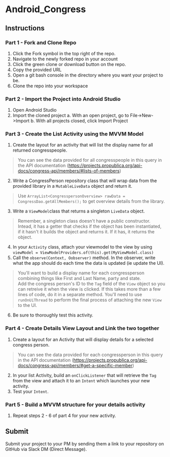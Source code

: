# Android_Congress



## Instructions

### Part 1 - Fork and Clone Repo

1. Click the Fork symbol in the top right of the repo.
2. Navigate to the newly forked repo in your account
3. Click the green clone or download button on the repo.
4. Copy the provided URL
5. Open a git bash console in the directory where you want your project to be.
6. Clone the repo into your workspace

### Part 2 - Import the Project into Android Studio

1. Open Android Studio
2. Import the cloned project
   a. With an open project, go to File->New->Import
   b. With all projects closed, click Import Project

### Part 3 - Create the List Activity using the MVVM Model

1. Create the layout for an activity that will list the display name for all returned congresspeople.  
> You can see the data provided for all congresspeople in this query in the API documentation (https://projects.propublica.org/api-docs/congress-api/members/#lists-of-members)
2. Write a CongressPerson repository class that will wrap data from the provided library in a `MutableLiveData` object and return it.  
> Use `ArrayList<CongresspersonOverview> rawData = CongressDao.getAllMembers();` to get overview details from the library.  
3. Write a `ViewModel`class that returns a singleton `LiveData` object.
> Remember, a singleton class doesn't have a public constructor. Intead, it has a getter that checks if the object has been instantiated, if it hasn't it builds the object and returns it. If it has, it returns the object.
4. In your `Activity` class, attach your viewmodel to the view by using `viewModel = ViewModelProviders.of(this).get(MyViewModel.class)`  
5. Call the `observe(Context, Oobserver)` method. In the observer, write what the app should do each time the data is updated (ie update the UI).
> You'll want to build a display name for each congressperson combining things like First and Last Name, party and state.  
> Add the congress person's ID to the `Tag` field of the `View` object so you can retreive it when the view is clicked.
> If this takes more than a few lines of code, do it in a separate method.
> You'll need to use `runOnUiThread` to perform the final process of attaching the new `View` to the UI.
6. Be sure to thoroughly test this activity.

### Part 4 - Create Details View Layout and Link the two together

1. Create a layout for an Activity that will display details for a selected congress person.
> You can see the data provided for each congressperson in this query in the API documentation (https://projects.propublica.org/api-docs/congress-api/members/#get-a-specific-member)
2. In your list Activity, build an `onClickListener` that will retrieve the `Tag` from the view and attach it to an `Intent` which launches your new activity.
3. Test your `Intent`.

### Part 5 - Build a MVVM structure for your details activity

1. Repeat steps 2 - 6 of part 4 for your new activity.

## Submit

Submit your project to your PM by sending them a link to your repository on GitHub via Slack DM (Direct Message).
